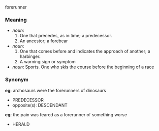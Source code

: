 forerunner
### Meaning
+ _noun_: 
   1. One that precedes, as in time; a predecessor.
   2. An ancestor; a forebear
+ _noun_: 
   1. One that comes before and indicates the approach of another; a harbinger.
   2. A warning sign or symptom
+ _noun_: Sports. One who skis the course before the beginning of a race

### Synonym

__eg__: archosaurs were the forerunners of dinosaurs

+ PREDECESSOR
+ opposite(s): DESCENDANT

__eg__: the pain was feared as a forerunner of something worse

+ HERALD


